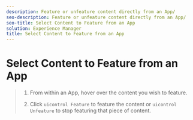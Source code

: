 ```yaml
---
description: Feature or unfeature content directly from an App/
seo-description: Feature or unfeature content directly from an App/
seo-title: Select Content to Feature from an App
solution: Experience Manager
title: Select Content to Feature from an App
---
```


# Select Content to Feature from an App

>1. From within an App, hover over the content you wish to feature.
>   
>1. Click `uicontrol Feature` to feature the content or `uicontrol Unfeature` to stop featuring that piece of content.
>   
>   
